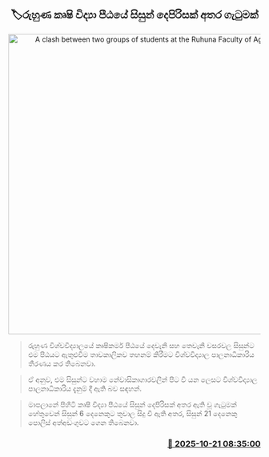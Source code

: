<p align='center'><b><h2 align='center' title='A clash between two groups of students at the Ruhuna Faculty of Agriculture'>🏷රුහුණ කෘෂි විද්‍යා පීඨයේ සිසුන් දෙපිරිසක් අතර ගැටුමක්</h2></b></p>
<p align='center'><img src='https://helakuru.sgp1.cdn.digitaloceanspaces.com/esana/images/lib/ruhunu-uni-archived.jpg' width='600' alt='A clash between two groups of students at the Ruhuna Faculty of Agriculture'></p>

> රුහුණ විශ්වවිද්‍යාලයේ කෘෂිකර්ම පීඨයේ දෙවැනි සහ තෙවැනි වසරවල සිසුන්ට එම පීඨයට ඇතුළුවීම තාවකාලිකව තහනම් කිරීමට විශ්වවිද්‍යාල පාලනාධිකාරිය තීරණය කර තිබෙනවා.

> ඒ අනුව, එම සිසුන්ට වහාම නේවාසිකාගාරවලින් පිට වී යන ලෙසට විශ්වවිද්‍යාල පාලනාධිකාරිය දැනුම් දී ඇති බව සඳහන්.

> මාපලානේ පිහිටි කෘෂි විද්‍යා පීඨයේ සිසුන් දෙපිරිසක් අතර ඇති වූ ගැටුමක් හේතුවෙන් සිසුන් 6 දෙනෙකුට තුවාල සිදු වී ඇති අතර, සිසුන් 21 දෙනෙකු පොලිස් අත්අඩංගුවට ගෙන තිබෙනවා.



<h3 align='right'><a href='https://www.helakuru.lk/esana/p/114633/'>📅 2025-10-21 08:35:00</a></h3>
